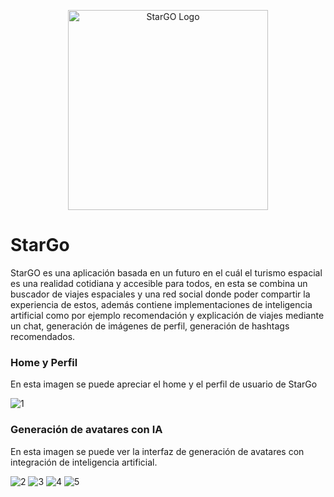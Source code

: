 <p align="center">
  <a href="https://themer.dev">
    <img src="https://github.com/pauwma/StarGo/assets/114858315/d1b8da14-3567-42fc-8842-ab2c594ccc75" width="320" alt="StarGO Logo" />
  </a>
</p>

# StarGo
StarGO es una aplicación basada en un futuro en el cuál el turismo espacial es una realidad cotidiana y accesible para todos, en esta se combina un buscador de viajes espaciales y una red social donde poder compartir la experiencia de estos, además contiene implementaciones de inteligencia artificial como por ejemplo recomendación y explicación de viajes mediante un chat, generación de imágenes de perfil, generación de hashtags recomendados.

### Home y Perfil
En esta imagen se puede apreciar el home y el perfil de usuario de StarGo

![1](https://github.com/pauwma/StarGo/assets/114858315/61ec2ab7-6a28-46b6-9a41-6508a526d337)

### Generación de avatares con IA
En esta imagen se puede ver la interfaz de generación de avatares con integración de inteligencia artificial.

![2](https://github.com/pauwma/StarGo/assets/114858315/1f3eb06e-91b0-4749-8bfb-929a396a8d9e)
![3](https://github.com/pauwma/StarGo/assets/114858315/b6aad1c6-03c4-4410-bf6c-2f0604813a7c)
![4](https://github.com/pauwma/StarGo/assets/114858315/cd160968-df51-4b79-9c5a-ea0b3861c9f6)
![5](https://github.com/pauwma/StarGo/assets/114858315/98ae5185-089f-4b35-9a74-28a21f7fbd3f)
